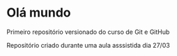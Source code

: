 # Olá mundo
 Primeiro repositório versionado do curso de Git e GitHub

 Repositório criado durante uma aula asssistida dia 27/03

